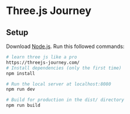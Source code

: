 # Three.js Journey

## Setup
Download [Node.js](https://nodejs.org/en/download/).
Run this followed commands:

``` bash
# learn three js like a pro
https://threejs-journey.com/
# Install dependencies (only the first time)
npm install

# Run the local server at localhost:8080
npm run dev

# Build for production in the dist/ directory
npm run build
```
